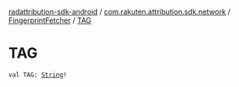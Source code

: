 [radattribution-sdk-android](../../index.md) / [com.rakuten.attribution.sdk.network](../index.md) / [FingerprintFetcher](index.md) / [TAG](./-t-a-g.md)

# TAG

`val TAG: `[`String`](https://kotlinlang.org/api/latest/jvm/stdlib/kotlin/-string/index.html)`!`